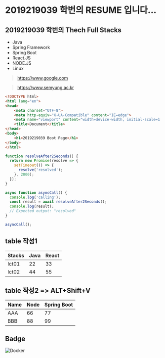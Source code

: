 # 2019219039 학번의 RESUME 입니다...

## 2019219039 학번의 Thech Full Stacks
- Java
- Spring Framework
- Spring Boot
- React.JS
- NODE.JS
- Linux
  
> https://www.google.com

> https://www.semyung.ac.kr

```html
<!DOCTYPE html>
<html lang="en">
<head>
    <meta charset="UTF-8">
    <meta http-equiv="X-UA-Compatible" content="IE=edge">
    <meta name="viewport" content="width=device-width, initial-scale=1.0">
    <title>Document</title>
</head>
<body>
    <h1>2019219039 Boot Page</h1>
</body>
</html>
```

```javascript
function resolveAfter2Seconds() {
  return new Promise(resolve => {
    setTimeout(() => {
      resolve('resolved');
    }, 2000);
  });
}

async function asyncCall() {
  console.log('calling');
  const result = await resolveAfter2Seconds();
  console.log(result);
  // Expected output: "resolved"
}

asyncCall();
```

## table 작성1
|Stacks|Java|React|
|------|----|-----|
|Ict01 |22  |33   |
|Ict02 |44  |55   |


## table 작성2 => ALT+Shift+V
| Name | Node | Spring Boot |
|------|------|-------------|
| AAA  | 66   | 77          |
| BBB  | 88   | 99          |



## Badge
<img alt="Docker" src="https://img.shields.io/badge/Docker-007ACC?style=for-the-badge&logo=Docker&logoColor=white" />